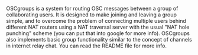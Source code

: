 OSCgroups is a system for routing OSC messages between a group of collaborating users. It is designed to make joining and leaving a group simple, and to overcome the problem of connecting multiple users behind different NAT routers using a NAT traversal server with the usual "NAT hole punching" scheme (you can put that into google for more info). OSCgroups also implements basic group functionality similar to the concept of channels in internet relay chat. You can read the README file for more info.